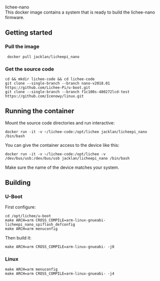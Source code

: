 lichee-nano  
This docker image contains a system that is ready to build the lichee-nano firmware.  

## Getting started

 ### Pull the image
     docker pull jacklan/licheepi_nano
     
 ### Get the source code
    cd && mkdir lichee-code && cd lichee-code
    git clone --single-branch --branch nano-v2018.01 https://github.com/Lichee-Pi/u-boot.git
    git clone --single-branch --branch f1c100s-480272lcd-test https://github.com/Icenowy/linux.git    
        
## Running the container
Mount the source code directories and run interactive:
  
   `docker run -it -v ~/lichee-code:/opt/lichee jacklan/licheepi_nano /bin/bash`

You can give the container access to the device like this:

   `docker run -it -v ~/lichee-code:/opt/lichee -v /dev/bus/usb:/dev/bus/usb jacklan/licheepi_nano /bin/bash`
   
Make sure the name of the device matches your system.

## Building

### U-Boot

First configure:

    cd /opt/lichee/u-boot
    make ARCH=arm CROSS_COMPILE=arm-linux-gnueabi- licheepi_nano_spiflash_defconfig
    make ARCH=arm menuconfig
    
Then build it:

    make ARCH=arm CROSS_COMPILE=arm-linux-gnueabi- -j8
    
### Linux

    make ARCH=arm menuconfig
    make ARCH=arm CROSS_COMPILE=arm-linux-gnueabi- -j4 
    
    
